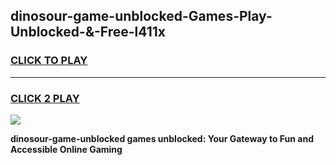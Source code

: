 
## dinosour-game-unblocked-Games-Play-Unblocked-&-Free-l411x
<h3>
<a href="https://premium76.site?title=dinosour-game-unblocked&ref=24A">CLICK TO PLAY</a></h3>
<hr>

<h3>
<a href="https://premium76.site?title=dinosour-game-unblocked&ref=24A">CLICK 2 PLAY</a>
  
</h3>

<a href="https://premium76.site?title=dinosour-game-unblocked&ref=24A"><img src="https://clearcache.store/games.png"></a>


**dinosour-game-unblocked games unblocked: Your Gateway to Fun and Accessible Online Gaming**
